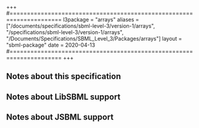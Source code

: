 +++
#=====================================================================
l3package = "arrays"
aliases = ["/documents/specifications/sbml-level-3/version-1/arrays", "/specifications/sbml-level-3/version-1/arrays", "/Documents/Specifications/SBML_Level_3/Packages/arrays"]
layout    = "sbml-package"
date      = 2020-04-13
#=====================================================================
+++

## Notes about this specification


## Notes about LibSBML support


## Notes about JSBML support
